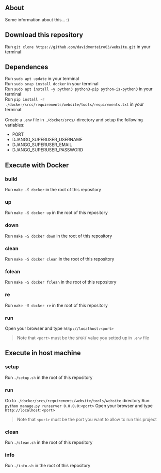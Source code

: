 ## About
<p>Some information about this... :)</p>

## Download this repository
Run ```git clone https://github.com/davidmonteiro03/website.git``` in your terminal

## Dependences
Run ```sudo apt update``` in your terminal<br>
Run ```sudo snap install docker``` in your terminal<br>
Run ```sudo apt install -y python3 python3-pip python-is-python3``` in your terminal<br>
Run ```pip install -r ./docker/srcs/requirements/website/tools/requirements.txt``` in your terminal<br><br>
Create a ```.env``` file in ```./docker/srcs/``` directory and setup the following variables:
- PORT
- DJANGO_SUPERUSER_USERNAME
- DJANGO_SUPERUSER_EMAIL
- DJANGO_SUPERUSER_PASSWORD

## Execute with Docker
### build
Run ```make -S docker``` in the root of this repository
### up
Run ```make -S docker up``` in the root of this repository
### down
Run ```make -S docker down``` in the root of this repository
### clean
Run ```make -S docker clean``` in the root of this repository
### fclean
Run ```make -S docker fclean``` in the root of this repository
### re
Run ```make -S docker re``` in the root of this repository
### run
Open your browser and type ```http://localhost:<port>```<br>
> Note that ```<port>``` must be the ```$PORT``` value you setted up in ```.env``` file

## Execute in host machine
### setup
Run ```./setup.sh``` in the root of this repository
### run
Go to ```./docker/srcs/requirements/website/tools/website``` directory
Run ```python manage.py runserver 0.0.0.0:<port>```
Open your browser and type ```http://localhost:<port>```
> Note that ```<port>``` must be the port you want to allow to run this project
### clean
Run ```./clean.sh``` in the root of this repository
### info
Run ```./info.sh``` in the root of this repository
